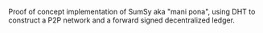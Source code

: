 Proof of concept implementation of SumSy aka "mani pona", using DHT to construct a P2P network and a forward signed decentralized ledger.


